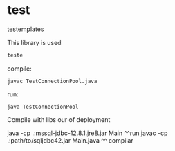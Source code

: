 # test
testemplates

This library is used 

```bash
teste
```

compile:
```console
javac TestConnectionPool.java
```
run:
```console
java TestConnectionPool
```

Compile with libs our of deployment

java -cp .:mssql-jdbc-12.8.1.jre8.jar Main
^^run
javac -cp .:path/to/sqljdbc42.jar Main.java
^^ compilar

